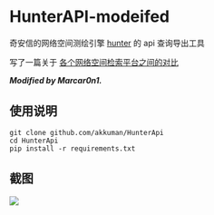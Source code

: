 # HunterAPI-modeifed

奇安信的网络空间测绘引擎 [hunter](https://hunter.qianxin.com/) 的 api 查询导出工具

写了一篇关于 [各个网络空间检索平台之间的对比](./introduce.md)


***Modified by Marcar0n1.***

## 使用说明

```shell
git clone github.com/akkuman/HunterApi
cd HunterApi
pip install -r requirements.txt
```


## 截图

![](./pics/Snipaste_2021-10-21_17-17-45.png)


